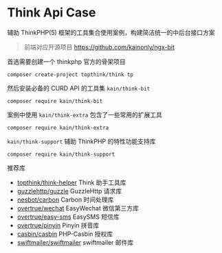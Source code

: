 # Think Api Case

辅助 ThinkPHP(5) 框架的工具集合使用案例，构建简洁统一的中后台接口方案

> 前端对应开源项目 https://github.com/kainonly/ngx-bit

首选需要创建一个 thinkphp 官方的骨架项目

```shell script
composer create-project topthink/think tp
```

然后安装必备的 CURD API 的工具集 `kain/think-bit`

```shell script
composer require kain/think-bit
```

案例中使用 `kain/think-extra` 包含了一些常用的扩展工具

```shell script
composer require kain/think-extra
```

`kain/think-support` 辅助 ThinkPHP 的特性功能支持库

```shell script
composer require kain/think-support
```

推荐库

- [topthink/think-helper](https://www.kancloud.cn/manual/thinkphp6_0/1149630) Think 助手工具库
- [guzzlehttp/guzzle](http://docs.guzzlephp.org/en/stable/) GuzzleHttp 请求库
- [nesbot/carbon](https://carbon.nesbot.com/docs/) Carbon 时间处理库
- [overtrue/wechat](https://www.easywechat.com/docs) EasyWechat 微信第三方库
- [overtrue/easy-sms](https://github.com/overtrue/easy-sms) EasySMS 短信库
- [overtrue/pinyin](https://github.com/overtrue/pinyin) Pinyin 拼音库
- [casbin/casbin](https://github.com/php-casbin/php-casbin/blob/master/README_CN.md) PHP-Casbin 授权库
- [swiftmailer/swiftmailer](https://swiftmailer.symfony.com/docs/introduction.html) swiftmailer 邮件库
